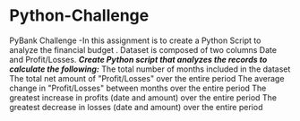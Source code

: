 # Python-Challenge
PyBank Challenge
-In this assignment is to create a Python Script to analyze the financial budget . Dataset is composed of two columns Date and Profit/Losses.
***Create Python script that analyzes the records to calculate the following:***
The total number of months included in the dataset
The total net amount of "Profit/Losses" over the entire period
The average change in "Profit/Losses" between months over the entire period
The greatest increase in profits (date and amount) over the entire period
The greatest decrease in losses (date and amount) over the entire period

